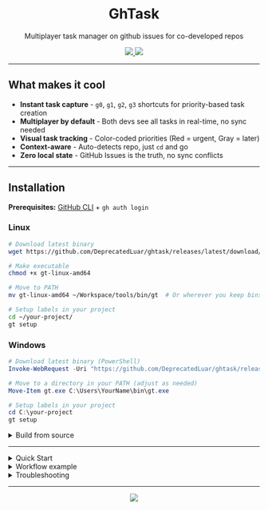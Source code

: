 <h1 align="center">GhTask</h1>

<p align="center">Multiplayer task manager on github issues for co-developed repos</p>

<p align="center">
  <a href="https://github.com/DeprecatedLuar/ghtask/stargazers">
    <img src="https://img.shields.io/github/stars/DeprecatedLuar/ghtask?style=for-the-badge&logo=github&color=1f6feb&logoColor=white&labelColor=black"/>
  </a>
  <a href="https://github.com/DeprecatedLuar/ghtask/blob/main/LICENSE">
    <img src="https://img.shields.io/github/license/DeprecatedLuar/ghtask?style=for-the-badge&color=green&labelColor=black"/>
  </a>
</p>

---

## What makes it cool

- **Instant task capture** - `g0`, `g1`, `g2`, `g3` shortcuts for priority-based task creation
- **Multiplayer by default** - Both devs see all tasks in real-time, no sync needed
- **Visual task tracking** - Color-coded priorities (Red = urgent, Gray = later)
- **Context-aware** - Auto-detects repo, just `cd` and go
- **Zero local state** - GitHub Issues is the truth, no sync conflicts

---

## Installation

**Prerequisites:** [GitHub CLI](https://cli.github.com/) + `gh auth login`

### Linux

```bash
# Download latest binary
wget https://github.com/DeprecatedLuar/ghtask/releases/latest/download/gt-linux-amd64

# Make executable
chmod +x gt-linux-amd64

# Move to PATH
mv gt-linux-amd64 ~/Workspace/tools/bin/gt  # Or wherever you keep bins

# Setup labels in your project
cd ~/your-project/
gt setup
```

### Windows

```powershell
# Download latest binary (PowerShell)
Invoke-WebRequest -Uri "https://github.com/DeprecatedLuar/ghtask/releases/latest/download/gt-windows-amd64.exe" -OutFile "gt.exe"

# Move to a directory in your PATH (adjust as needed)
Move-Item gt.exe C:\Users\YourName\bin\gt.exe

# Setup labels in your project
cd C:\your-project
gt setup
```

<details>
<summary>Build from source</summary>

<br>

```bash
git clone https://github.com/DeprecatedLuar/ghtask.git
cd ghtask
go build -o gt
cp gt ~/Workspace/tools/bin/  # Linux/Mac

# Windows
go build -o gt.exe
move gt.exe C:\Users\YourName\bin\
```

</details>

---

<details>
<summary>Quick Start</summary>

<br>

```bash
# Create tasks with priority shortcuts
g0 production is down!              # Critical (P0)
g1 implement user authentication    # Important (P1)
g2 add unit tests for login         # Normal (P2)
g3 update documentation             # Low priority (P3)

# List and filter
gt              # All open issues
gt p0           # Only P0 tasks
gt active       # Only active tasks

# Manage lifecycle
gt start 234    # Mark #234 as active
gt done 567     # Close #567
```

</details>

<details>
<summary>Workflow example</summary>

<br>

**Morning - Check what's on fire:**
```bash
$ gt
#234  P0  Fix auth bug               # RED - do this NOW
#235  P1  Implement feature X        # ORANGE - important
#567  P2  Add tests                  # WHITE (ACTIVE - highlighted)
#891  P3  Update docs                # GRAY - meh
```

**Start working on something:**
```bash
$ gt start 235
✓ Activated #235
```

**Capture tasks as they come up:**
```bash
$ g1 investigate memory leak
Created issue #892

$ g2 refactor auth module
Created issue #893
```

**Wrap up:**
```bash
$ gt done 567
✓ Closed #567: Add tests
```

</details>

<details>
<summary>Troubleshooting</summary>

<br>

**Not in a git repository:**
```
Error: not in a git repository or no origin remote
```
→ Make sure you're in a git repo with a GitHub remote (`git remote -v`)

**Remote is not GitHub:**
```
Error: could not parse GitHub repo from: git@gitlab.com:user/repo.git
```
→ `gt` only works with GitHub repos (sorry GitLab fans)

**gh not installed:**
```
Error: 'gh' command not found
```
→ Install from https://cli.github.com/

**Not authenticated:**
```
Error: Not authenticated with GitHub
```
→ Run `gh auth login`

**Environment variables (optional):**
```bash
export GT_REPO="owner/repo"        # Override auto-detected repo
export GITHUB_TOKEN="ghp_..."      # Use different GitHub account
```

</details>

---

<p align="center">
  <a href="https://github.com/DeprecatedLuar/ghtask/issues">
    <img src="https://img.shields.io/badge/Found%20a%20bug%3F-Report%20it!-red?style=for-the-badge&logo=github&logoColor=white&labelColor=black"/>
  </a>
</p>
